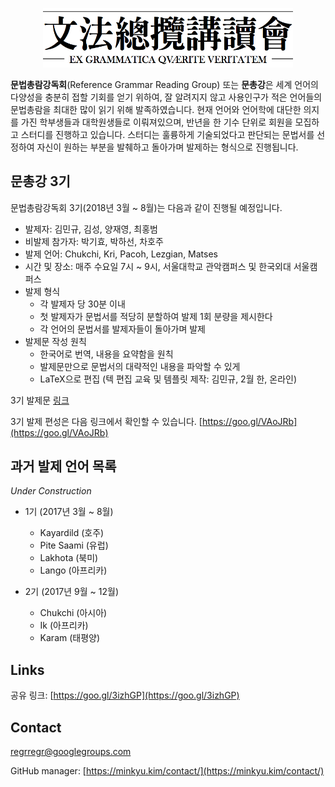 <p align="center">
  <img src="assets/img/logo-300ppi.png" width='400px'>
</p>

**문법총람강독회**(Reference Grammar Reading Group) 또는 **문총강**은 세계 언어의 다양성을 충분히 접할 기회를 얻기 위하여, 잘 알려지지 않고 사용인구가 적은 언어들의 문법총람을 최대한 많이 읽기 위해 발족하였습니다. 현재 언어와 언어학에 대단한 의지를 가진 학부생들과 대학원생들로 이뤄져있으며, 반년을 한 기수 단위로 회원을 모집하고 스터디를 진행하고 있습니다. 스터디는 훌륭하게 기술되었다고 판단되는 문법서를 선정하여 자신이 원하는 부분을 발췌하고 돌아가며 발제하는 형식으로 진행됩니다.

## 문총강 3기

문법총람강독회 3기(2018년 3월 ~ 8월)는 다음과 같이 진행될 예정입니다.

*   발제자: 김민규, 김성, 양재영, 최홍범
*   비발제 참가자: 박기효, 박하선, 차호주
*   발제 언어: Chukchi, Kri, Pacoh, Lezgian, Matses
*   시간 및 장소: 매주 수요일 7시 ~ 9시, 서울대학교 관악캠퍼스 및 한국외대 서울캠퍼스
*   발제 형식
    *   각 발제자 당 30분 이내
    *   첫 발제자가 문법서를 적당히 분할하여 발제 1회 분량을 제시한다
    *   각 언어의 문법서를 발제자들이 돌아가며 발제
*   발제문 작성 원칙
    *   한국어로 번역, 내용을 요약함을 원칙
    *   발제문만으로 문법서의 대략적인 내용을 파악할 수 있게
    *   LaTeX으로 편집 (텍 편집 교육 및 템플릿 제작: 김민규, 2월 한, 온라인)

3기 발제문 [링크](./3.html)

3기 발제 편성은 다음 링크에서 확인할 수 있습니다. 
[https://goo.gl/VAoJRb](https://goo.gl/VAoJRb)

## 과거 발제 언어 목록
*Under Construction*

* 1기 (2017년 3월 ~ 8월)
  * Kayardild (호주)
  * Pite Saami (유럽)
  * Lakhota (북미)
  * Lango (아프리카)

* 2기 (2017년 9월 ~ 12월)
  * Chukchi (아시아)
  * Ik (아프리카)
  * Karam (태평양)

## Links

공유 링크: [https://goo.gl/3izhGP](https://goo.gl/3izhGP)

## Contact 

[regrregr@googlegroups.com](mailto:regrregr@googlegroups.com)

GitHub manager: [https://minkyu.kim/contact/](https://minkyu.kim/contact/)